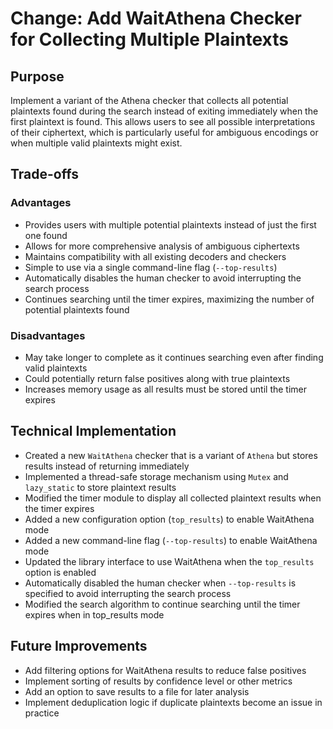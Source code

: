 # Change: Add WaitAthena Checker for Collecting Multiple Plaintexts

## Purpose
Implement a variant of the Athena checker that collects all potential plaintexts found during the search instead of exiting immediately when the first plaintext is found. This allows users to see all possible interpretations of their ciphertext, which is particularly useful for ambiguous encodings or when multiple valid plaintexts might exist.

## Trade-offs
### Advantages
- Provides users with multiple potential plaintexts instead of just the first one found
- Allows for more comprehensive analysis of ambiguous ciphertexts
- Maintains compatibility with all existing decoders and checkers
- Simple to use via a single command-line flag (`--top-results`)
- Automatically disables the human checker to avoid interrupting the search process
- Continues searching until the timer expires, maximizing the number of potential plaintexts found

### Disadvantages
- May take longer to complete as it continues searching even after finding valid plaintexts
- Could potentially return false positives along with true plaintexts
- Increases memory usage as all results must be stored until the timer expires

## Technical Implementation
- Created a new `WaitAthena` checker that is a variant of `Athena` but stores results instead of returning immediately
- Implemented a thread-safe storage mechanism using `Mutex` and `lazy_static` to store plaintext results
- Modified the timer module to display all collected plaintext results when the timer expires
- Added a new configuration option (`top_results`) to enable WaitAthena mode
- Added a new command-line flag (`--top-results`) to enable WaitAthena mode
- Updated the library interface to use WaitAthena when the `top_results` option is enabled
- Automatically disabled the human checker when `--top-results` is specified to avoid interrupting the search process
- Modified the search algorithm to continue searching until the timer expires when in top_results mode

## Future Improvements
- Add filtering options for WaitAthena results to reduce false positives
- Implement sorting of results by confidence level or other metrics
- Add an option to save results to a file for later analysis
- Implement deduplication logic if duplicate plaintexts become an issue in practice 